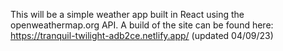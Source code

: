 This will be a simple weather app built in React using the openweathermap.org API.
A build of the site can be found here: https://tranquil-twilight-adb2ce.netlify.app/ (updated 04/09/23)
